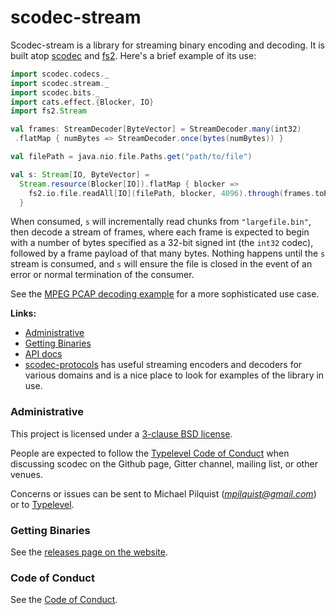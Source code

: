 scodec-stream
=============

Scodec-stream is a library for streaming binary encoding and decoding. It is built atop [scodec](https://github.com/scodec/scodec) and [fs2](https://github.com/functional-streams-for-scala/fs2). Here's a brief example of its use:

```Scala
import scodec.codecs._
import scodec.stream._
import scodec.bits._
import cats.effect.{Blocker, IO}
import fs2.Stream

val frames: StreamDecoder[ByteVector] = StreamDecoder.many(int32)
 .flatMap { numBytes => StreamDecoder.once(bytes(numBytes)) }

val filePath = java.nio.file.Paths.get("path/to/file")

val s: Stream[IO, ByteVector] =
  Stream.resource(Blocker[IO]).flatMap { blocker =>
    fs2.io.file.readAll[IO](filePath, blocker, 4096).through(frames.toPipeByte)
  }
```

When consumed, `s` will incrementally read chunks from `"largefile.bin"`, then decode a stream of frames, where each frame is expected to begin with a number of bytes specified as a 32-bit signed int (the `int32` codec), followed by a frame payload of that many bytes. Nothing happens until the `s` stream is consumed, and `s` will ensure the file is closed in the event of an error or normal termination of the consumer.

See the [MPEG PCAP decoding example](https://github.com/scodec/scodec-stream/blob/main/jvm/src/test/scala/scodec/stream/examples/Mpeg.scala) for a more sophisticated use case.

__Links:__

* [Administrative](#admin)
* [Getting Binaries](#getting-binaries)
* [API docs][api]
* [scodec-protocols](https://github.com/scodec/scodec-protocols) has useful streaming encoders and decoders for various domains and is a nice place to look for examples of the library in use.

[api]: http://www.google.com/?q=scodec-stream+api

### Administrative

This project is licensed under a [3-clause BSD license](LICENSE).

People are expected to follow the [Typelevel Code of Conduct](http://typelevel.org/conduct.html)
when discussing scodec on the Github page, Gitter channel, mailing list,
or other venues.

Concerns or issues can be sent to Michael Pilquist (*mpilquist@gmail.com*) or
to [Typelevel](http://typelevel.org/about.html).

### Getting Binaries

See the [releases page on the website](http://scodec.org/releases/).

### Code of Conduct ###

See the [Code of Conduct](CODE_OF_CONDUCT.md).

